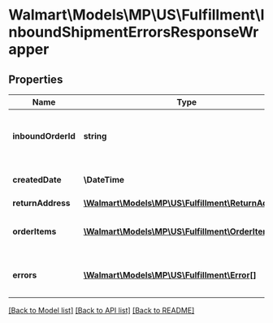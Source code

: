 # Walmart\Models\MP\US\Fulfillment\InboundShipmentErrorsResponseWrapper

## Properties

Name | Type | Description | Notes
------------ | ------------- | ------------- | -------------
**inboundOrderId** | **string** | Unique ID identifying inbound shipment requests | [optional]
**createdDate** | **\DateTime** | created date for the request | [optional]
**returnAddress** | [**\Walmart\Models\MP\US\Fulfillment\ReturnAddress**](ReturnAddress.md) |  | [optional]
**orderItems** | [**\Walmart\Models\MP\US\Fulfillment\OrderItem[]**](OrderItem.md) | inbound shipment request line items | [optional]
**errors** | [**\Walmart\Models\MP\US\Fulfillment\Error[]**](Error.md) | Error in inbound shipment creation | [optional]


[[Back to Model list]](./) [[Back to API list]](../../../../../README.md#supported-apis) [[Back to README]](../../../../../README.md)
